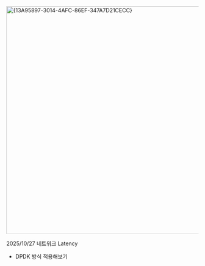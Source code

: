 <img width="1299" height="596" alt="{13A95897-3014-4AFC-86EF-347A7D21CECC}" src="https://github.com/user-attachments/assets/655b47a7-dfbd-42f5-b7e7-df9d0efe7fad" />


2025/10/27
네트워크 Latency
- DPDK 방식 적용해보기
